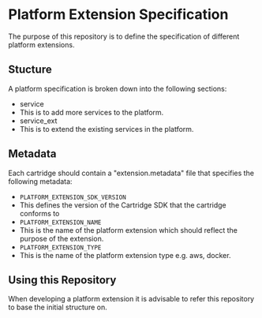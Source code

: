 # Platform Extension Specification
The purpose of this repository is to define the specification of different platform extensions.

## Stucture
A platform specification is broken down into the following sections:

 * service
  * This is to add more services to the platform.
 * service\_ext
  * This is to extend the existing services in the platform.

## Metadata
Each cartridge should contain a "extension.metadata" file that specifies the following metadata:

 * `PLATFORM_EXTENSION_SDK_VERSION`
  * This defines the version of the Cartridge SDK that the cartridge conforms to
 * `PLATFORM_EXTENSION_NAME`
  * This is the name of the platform extension which should reflect the purpose of the extension.
 * `PLATFORM_EXTENSION_TYPE`
  * This is the name of the platform extension type e.g. aws, docker.

## Using this Repository
When developing a platform extension it is advisable to refer this repository to base the initial structure on.
